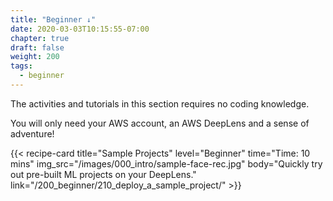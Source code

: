```yaml
---
title: "Beginner ↓"
date: 2020-03-03T10:15:55-07:00
chapter: true
draft: false
weight: 200
tags:
  - beginner
---
```

The activities and tutorials in this section requires no coding knowledge.

You will only need your AWS account, an AWS DeepLens and a sense of adventure!

<div class="card-deck">
{{< recipe-card
    title="Sample Projects"
    level="Beginner"
    time="Time: 10 mins"
    img_src="/images/000_intro/sample-face-rec.jpg"
    body="Quickly try out pre-built ML projects on your DeepLens."
    link="/200_beginner/210_deploy_a_sample_project/"
    >}}
</div>
